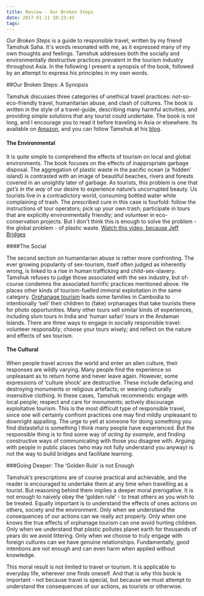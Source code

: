 ```yaml
---
title: Review - Our Broken Steps
date: 2017-01-11 10:23:43
tags:
---
```


*Our Broken Steps* is a guide to responsible travel, written by my friend Tamshuk Saha. It's words resonated with me, as it expressed many of my own thoughts and feelings. Tamshuk addresses both the socially and environmentally destructive practices prevalent in the tourism industry throughout Asia. In the following I present a synopsis of the book, followed by an attempt to express his principles in my own words.

##Our Broken Steps: A Synopsis

Tamshuk discusses three categories of unethical travel practices:  not-so-eco-friendly travel, humanitarian abuse, and clash of cultures. The book is written in the style of a travel-guide, describing many harmful activities, and providing simple solutions that any tourist could undertake. The book is not long, and I encourage you to read it before traveling in Asia or elsewhere. Its available on [Amazon](https://www.amazon.com/OUR-BROKEN-STEPS-Insights-Responsible-ebook/dp/B01MZ51V5F), and you can follow Tamshuk at his [blog](http://www.tamzexplores.com/).

#### The Environmental

It is quite simple to comprehend the effects of tourism on local and global environments. The book focuses on the effects of inappropriate garbage disposal. The aggregation of plastic waste in the pacific ocean (a ‘hidden’ island) is contrasted with an image of beautiful beaches, rivers and forests covered in an unsightly later of garbage. As tourists, this problem is one that *get’s in the way* of our desire to experience nature’s uncorrupted beauty. Us tourists live in a contradictory world, consuming bottled water while complaining of trash. The prescribed cure in this case is fourfold: follow the instructions of tour operators; pick up your own trash; participate in tours that are explicitly environmentally friendly; and volunteer in eco-conservation projects. But I don't think this is enough to solve the problem - the global problem - of plastic waste. [Watch this video, because Jeff Bridges](https://www.youtube.com/watch?v=9znvqIkIM-A)

####The Social

The second section on humanitarian abuse is rather more confronting. The ever growing popularity of sex-tourism, itself often judged as inherently wrong, is linked to a rise in human trafficking and child-sex-slavery. Tamshuk refuses to judge those associated with the sex industry, but of-course condemns the associated horrific practices mentioned above. He places other kinds of tourism-fuelled immoral exploitation in the same category. [Orphanage tourism](https://www.thinkchildsafe.org/thinkbeforevisiting/) leads some families in Cambodia to intentionally ‘sell’ their children to (fake) orphanages that take tourists there for photo opportunities. Many other tours sell similar kinds of experiences, including slum tours in India and ‘human safari’ tours in the Andaman Islands. There are three ways to engage in socially responsible travel: volunteer responsibly; choose your tours wisely; and reflect on the nature and effects of sex tourism. 

#### The Cultural

When people travel across the world and enter an alien culture, their responses are wildly varying. Many people find the experience so unpleasant as to return home and never leave again. However, some expressions of ‘culture shock’ are destructive. These include defacing and destroying monuments or religious artefacts; or wearing culturally insensitive clothing. In these cases, Tamshuk recommends: engage with local people; respect and care for monuments; actively discourage exploitative tourism. This is the most difficult type of responsible travel, since one will certainly confront practices one may find mildly unpleasant to downright appalling. The urge to yell at someone for doing something you find distasteful is something I think many people have experienced. But the responsible thing is to find some way of *acting by example*, and finding constructive ways of communicating with those you disagree with. Arguing with people in public places (who may not fully understand you anyway) is not the way to build bridges and facilitate learning. 


###Going Deeper: The ‘Golden Rule’ is not Enough

Tamshuk’s prescriptions are of course practical and achievable, and the reader is encouraged to undertake them at any time when travelling as a tourist. But reasoning behind them implies a deeper moral prerogative. It is not enough to naively obey the ‘golden rule’ - to treat others as you wish to be treated. Equally important is to understand the effects of ones actions on others, society and the environment. Only when we understand the consequences of our actions can we really act properly. Only when one knows the true effects of orphanage tourism can one avoid hurting children. Only when we understand that plastic pollutes planet earth for thousands of years do we avoid littering. Only when we choose to truly engage with foreign cultures can we have genuine relationships. Fundamentally, good intentions are not enough and can even harm when applied without knowledge. 

This moral result is not limited to travel or tourism. It is applicable to everyday life, wherever one finds oneself. And that is why this book is important - not because travel is special, but because we must attempt to understand the consequences of our actions, as tourists or otherwise.
